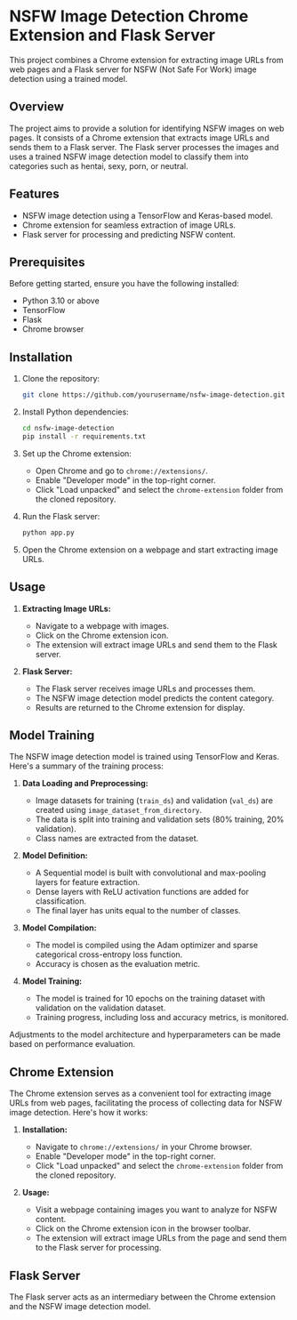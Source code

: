 # NSFW Image Detection Chrome Extension and Flask Server

This project combines a Chrome extension for extracting image URLs from web pages and a Flask server for NSFW (Not Safe For Work) image detection using a trained model.

## Overview

The project aims to provide a solution for identifying NSFW images on web pages. It consists of a Chrome extension that extracts image URLs and sends them to a Flask server. The Flask server processes the images and uses a trained NSFW image detection model to classify them into categories such as hentai, sexy, porn, or neutral.

## Features

- NSFW image detection using a TensorFlow and Keras-based model.
- Chrome extension for seamless extraction of image URLs.
- Flask server for processing and predicting NSFW content.

## Prerequisites

Before getting started, ensure you have the following installed:

- Python 3.10 or above
- TensorFlow
- Flask
- Chrome browser

## Installation

1. Clone the repository:

    ```bash
    git clone https://github.com/yourusername/nsfw-image-detection.git
    ```

2. Install Python dependencies:

    ```bash
    cd nsfw-image-detection
    pip install -r requirements.txt
    ```

3. Set up the Chrome extension:
    - Open Chrome and go to `chrome://extensions/`.
    - Enable "Developer mode" in the top-right corner.
    - Click "Load unpacked" and select the `chrome-extension` folder from the cloned repository.

4. Run the Flask server:

    ```bash
    python app.py
    ```

5. Open the Chrome extension on a webpage and start extracting image URLs.

## Usage

1. **Extracting Image URLs:**
   - Navigate to a webpage with images.
   - Click on the Chrome extension icon.
   - The extension will extract image URLs and send them to the Flask server.

2. **Flask Server:**
   - The Flask server receives image URLs and processes them.
   - The NSFW image detection model predicts the content category.
   - Results are returned to the Chrome extension for display.

## Model Training

The NSFW image detection model is trained using TensorFlow and Keras. Here's a summary of the training process:

1. **Data Loading and Preprocessing:**
   - Image datasets for training (`train_ds`) and validation (`val_ds`) are created using `image_dataset_from_directory`.
   - The data is split into training and validation sets (80% training, 20% validation).
   - Class names are extracted from the dataset.

2. **Model Definition:**
   - A Sequential model is built with convolutional and max-pooling layers for feature extraction.
   - Dense layers with ReLU activation functions are added for classification.
   - The final layer has units equal to the number of classes.

3. **Model Compilation:**
   - The model is compiled using the Adam optimizer and sparse categorical cross-entropy loss function.
   - Accuracy is chosen as the evaluation metric.

4. **Model Training:**
   - The model is trained for 10 epochs on the training dataset with validation on the validation dataset.
   - Training progress, including loss and accuracy metrics, is monitored.

Adjustments to the model architecture and hyperparameters can be made based on performance evaluation.

## Chrome Extension

The Chrome extension serves as a convenient tool for extracting image URLs from web pages, facilitating the process of collecting data for NSFW image detection. Here's how it works:

1. **Installation:**
   - Navigate to `chrome://extensions/` in your Chrome browser.
   - Enable "Developer mode" in the top-right corner.
   - Click "Load unpacked" and select the `chrome-extension` folder from the cloned repository.

2. **Usage:**
   - Visit a webpage containing images you want to analyze for NSFW content.
   - Click on the Chrome extension icon in the browser toolbar.
   - The extension will extract image URLs from the page and send them to the Flask server for processing.

## Flask Server
The Flask server acts as an intermediary between the Chrome extension and the NSFW image detection model.

